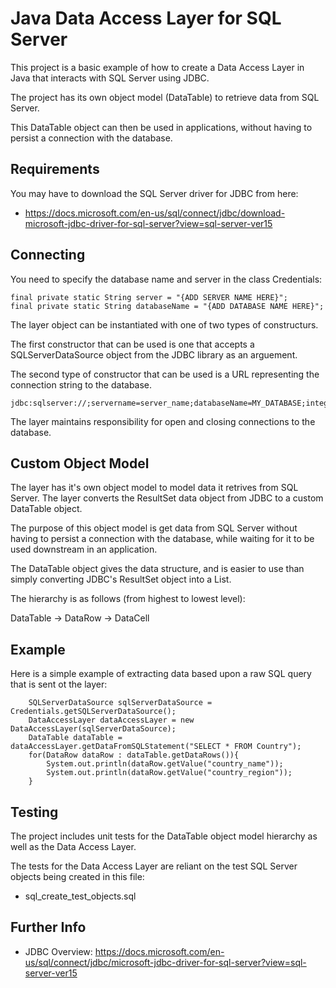 # Java Data Access Layer for SQL Server

This project is a basic example of how to create a Data Access Layer in Java that interacts with SQL Server using JDBC.

The project has its own object model (DataTable) to retrieve data from SQL Server.

This DataTable object can then be used in applications, without having to persist a connection with the database.


## Requirements

You may have to download the SQL Server driver for JDBC from here: 
- https://docs.microsoft.com/en-us/sql/connect/jdbc/download-microsoft-jdbc-driver-for-sql-server?view=sql-server-ver15


## Connecting

You need to specify the database name and server in the class Credentials:

    final private static String server = "{ADD SERVER NAME HERE}";
    final private static String databaseName = "{ADD DATABASE NAME HERE}";

The layer object can be instantiated with one of two types of constructurs.

The first constructor that can be used is one that accepts a SQLServerDataSource object from the JDBC library as an arguement.

The second type of constructor that can be used is a URL representing the connection string to the database.

    jdbc:sqlserver://;servername=server_name;databaseName=MY_DATABASE;integratedSecurity=true

The layer maintains responsibility for open and closing connections to the database.


## Custom Object Model

The layer has it's own object model to model data it retrives from SQL Server. The layer converts the ResultSet data object from JDBC to a custom DataTable object.

The purpose of this object model is get data from SQL Server without having to persist a connection with the database, while waiting for it to be used downstream in an
application. 

The DataTable object gives the data structure, and is easier to use than simply converting JDBC's ResultSet object into a List.

The hierarchy is as follows (from highest to lowest level):

DataTable -> DataRow -> DataCell


## Example

Here is a simple example of extracting data based upon a raw SQL query that is sent ot the layer:

        SQLServerDataSource sqlServerDataSource = Credentials.getSQLServerDataSource();
        DataAccessLayer dataAccessLayer = new DataAccessLayer(sqlServerDataSource);
        DataTable dataTable = dataAccessLayer.getDataFromSQLStatement("SELECT * FROM Country");
        for(DataRow dataRow : dataTable.getDataRows()){
            System.out.println(dataRow.getValue("country_name"));
            System.out.println(dataRow.getValue("country_region"));
        }

## Testing

The project includes unit tests for the DataTable object model hierarchy as well as the Data Access Layer.

The tests for the Data Access Layer are reliant on the test SQL Server objects being created in this file: 

- sql_create_test_objects.sql

## Further Info

- JDBC Overview: https://docs.microsoft.com/en-us/sql/connect/jdbc/microsoft-jdbc-driver-for-sql-server?view=sql-server-ver15
